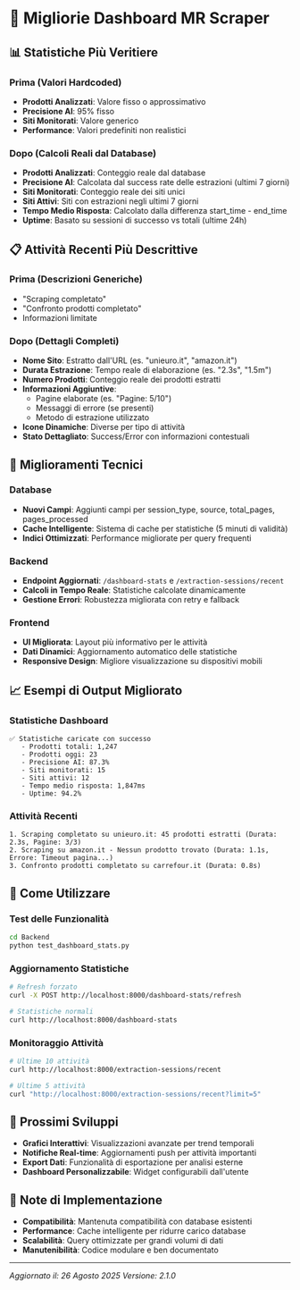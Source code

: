 # 🚀 Migliorie Dashboard MR Scraper

## 📊 Statistiche Più Veritiere

### Prima (Valori Hardcoded)
- **Prodotti Analizzati**: Valore fisso o approssimativo
- **Precisione AI**: 95% fisso
- **Siti Monitorati**: Valore generico
- **Performance**: Valori predefiniti non realistici

### Dopo (Calcoli Reali dal Database)
- **Prodotti Analizzati**: Conteggio reale dal database
- **Precisione AI**: Calcolata dal success rate delle estrazioni (ultimi 7 giorni)
- **Siti Monitorati**: Conteggio reale dei siti unici
- **Siti Attivi**: Siti con estrazioni negli ultimi 7 giorni
- **Tempo Medio Risposta**: Calcolato dalla differenza start_time - end_time
- **Uptime**: Basato su sessioni di successo vs totali (ultime 24h)

## 📋 Attività Recenti Più Descrittive

### Prima (Descrizioni Generiche)
- "Scraping completato"
- "Confronto prodotti completato"
- Informazioni limitate

### Dopo (Dettagli Completi)
- **Nome Sito**: Estratto dall'URL (es. "unieuro.it", "amazon.it")
- **Durata Estrazione**: Tempo reale di elaborazione (es. "2.3s", "1.5m")
- **Numero Prodotti**: Conteggio reale dei prodotti estratti
- **Informazioni Aggiuntive**: 
  - Pagine elaborate (es. "Pagine: 5/10")
  - Messaggi di errore (se presenti)
  - Metodo di estrazione utilizzato
- **Icone Dinamiche**: Diverse per tipo di attività
- **Stato Dettagliato**: Success/Error con informazioni contestuali

## 🔧 Miglioramenti Tecnici

### Database
- **Nuovi Campi**: Aggiunti campi per session_type, source, total_pages, pages_processed
- **Cache Intelligente**: Sistema di cache per statistiche (5 minuti di validità)
- **Indici Ottimizzati**: Performance migliorate per query frequenti

### Backend
- **Endpoint Aggiornati**: `/dashboard-stats` e `/extraction-sessions/recent`
- **Calcoli in Tempo Reale**: Statistiche calcolate dinamicamente
- **Gestione Errori**: Robustezza migliorata con retry e fallback

### Frontend
- **UI Migliorata**: Layout più informativo per le attività
- **Dati Dinamici**: Aggiornamento automatico delle statistiche
- **Responsive Design**: Migliore visualizzazione su dispositivi mobili

## 📈 Esempi di Output Migliorato

### Statistiche Dashboard
```
✅ Statistiche caricate con successo
   - Prodotti totali: 1,247
   - Prodotti oggi: 23
   - Precisione AI: 87.3%
   - Siti monitorati: 15
   - Siti attivi: 12
   - Tempo medio risposta: 1,847ms
   - Uptime: 94.2%
```

### Attività Recenti
```
1. Scraping completato su unieuro.it: 45 prodotti estratti (Durata: 2.3s, Pagine: 3/3)
2. Scraping su amazon.it - Nessun prodotto trovato (Durata: 1.1s, Errore: Timeout pagina...)
3. Confronto prodotti completato su carrefour.it (Durata: 0.8s)
```

## 🚀 Come Utilizzare

### Test delle Funzionalità
```bash
cd Backend
python test_dashboard_stats.py
```

### Aggiornamento Statistiche
```bash
# Refresh forzato
curl -X POST http://localhost:8000/dashboard-stats/refresh

# Statistiche normali
curl http://localhost:8000/dashboard-stats
```

### Monitoraggio Attività
```bash
# Ultime 10 attività
curl http://localhost:8000/extraction-sessions/recent

# Ultime 5 attività
curl "http://localhost:8000/extraction-sessions/recent?limit=5"
```

## 🔮 Prossimi Sviluppi

- **Grafici Interattivi**: Visualizzazioni avanzate per trend temporali
- **Notifiche Real-time**: Aggiornamenti push per attività importanti
- **Export Dati**: Funzionalità di esportazione per analisi esterne
- **Dashboard Personalizzabile**: Widget configurabili dall'utente

## 📝 Note di Implementazione

- **Compatibilità**: Mantenuta compatibilità con database esistenti
- **Performance**: Cache intelligente per ridurre carico database
- **Scalabilità**: Query ottimizzate per grandi volumi di dati
- **Manutenibilità**: Codice modulare e ben documentato

---

*Aggiornato il: 26 Agosto 2025*
*Versione: 2.1.0*